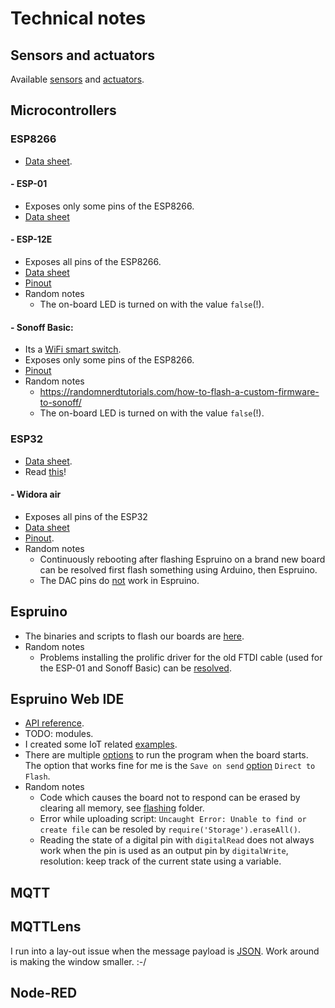 # Technical notes

## Sensors and actuators
Available [sensors](../docs/Sensors.md) and [actuators](../docs/Sensors.md).

## Microcontrollers

### ESP8266
- [Data sheet](https://www.espressif.com/sites/default/files/documentation/0a-esp8266ex_datasheet_en.pdf).

#### - ESP-01
- Exposes only some pins of the ESP8266.
- [Data sheet](https://components101.com/wireless/esp8266-pinout-configuration-features-datasheet)

#### - ESP-12E
- Exposes all pins of the ESP8266.
- [Data sheet](https://components101.com/wireless/esp12e-pinout-datasheet)
- [Pinout](../docs/pinouts/ESP-12E)
- Random notes
  - The on-board LED is turned on with the value `false`(!).

#### - Sonoff Basic:
- Its a [WiFi smart switch](https://sonoff.itead.cc/en/products/sonoff/sonoff-basic).
- Exposes only some pins of the ESP8266.
- [Pinout](../docs/pinouts/Sonoff%20Basic)
- Random notes
  - https://randomnerdtutorials.com/how-to-flash-a-custom-firmware-to-sonoff/
  - The on-board LED is turned on with the value `false`(!).

### ESP32
- [Data sheet](https://www.espressif.com/sites/default/files/documentation/esp32_datasheet_en.pdf).
- Read [this](https://randomnerdtutorials.com/esp32-pinout-reference-gpios/)!

#### - Widora air
- Exposes all pins of the ESP32
- [Data sheet](http://wiki.widora.cn/_media/air-spec.pdf)
- [Pinout](../docs/pinouts/Widora%20Air).
- Random notes
  - Continuously rebooting after flashing Espruino on a brand new board can be resolved first flash something using Arduino, then Espruino.
  - The DAC pins do [not](http://forum.espruino.com/conversations/328147) work in Espruino.

## Espruino
- The binaries and scripts to flash our boards are [here](../flashing).
- Random notes
  - Problems installing the prolific driver for the old FTDI cable (used for the ESP-01 and Sonoff Basic) can be [resolved](http://www.totalcardiagnostics.com/support/Knowledgebase/Article/View/92/20/prolific-usb-to-serial-fix-official-solution-to-code-10-error).


## Espruino Web IDE
- [API reference](http://www.espruino.com/Reference#software).
- TODO: modules. 
- I created some IoT related [examples](../src).
- There are multiple [options](http://www.espruino.com/Saving) to run the program when the board starts. The option that works fine for me is the `Save on send` [option](http://www.espruino.com/Saving#save-on-send) `Direct to Flash`.
- Random notes
  - Code which causes the board not to respond can be erased by clearing all memory, see [flashing](../flashing) folder.
  - Error while uploading script: `Uncaught Error: Unable to find or create file` can be resoled by `require('Storage').eraseAll()`.
  - Reading the state of a digital pin with `digitalRead` does not always work when the pin is used as an output pin by `digitalWrite`, resolution: keep track of the current state using a variable.

## MQTT

## MQTTLens
I run into a lay-out issue when the message payload is [JSON](https://en.wikipedia.org/wiki/JSON). Work around is making the window smaller. :-/

## Node-RED
